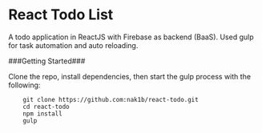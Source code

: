React Todo List
====

A todo application in ReactJS with Firebase as backend (BaaS). Used gulp for task automation and auto reloading.


###Getting Started###

Clone the repo, install dependencies, then start the gulp process with the following:

```
	git clone https://github.com:nak1b/react-todo.git
	cd react-todo
	npm install
	gulp
```
